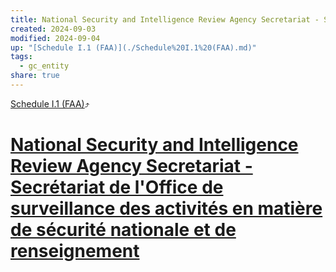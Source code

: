 ```yaml
---
title: National Security and Intelligence Review Agency Secretariat - Secrétariat de l'Office de surveillance des activités en matière de sécurité nationale et de renseignement
created: 2024-09-03
modified: 2024-09-04
up: "[Schedule I.1 (FAA)](./Schedule%20I.1%20(FAA).md)"
tags:
  - gc_entity
share: true
---
```

[Schedule I.1 (FAA)](./Schedule%20I.1%20(FAA).md)⤴️
# [National Security and Intelligence Review Agency Secretariat - Secrétariat de l'Office de surveillance des activités en matière de sécurité nationale et de renseignement](National%20Security%20and%20Intelligence%20Review%20Agency%20Secretariat%20-%20Secr%C3%A9tariat%20de%20l'Office%20de%20surveillance%20des%20activit%C3%A9s%20en%20mati%C3%A8re%20de%20s%C3%A9curit%C3%A9%20nationale%20et%20de%20renseignement.md)
